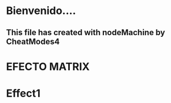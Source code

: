 # Bienvenido....
## This file has created with nodeMachine by CheatModes4

# EFECTO MATRIX
# Effect1 

